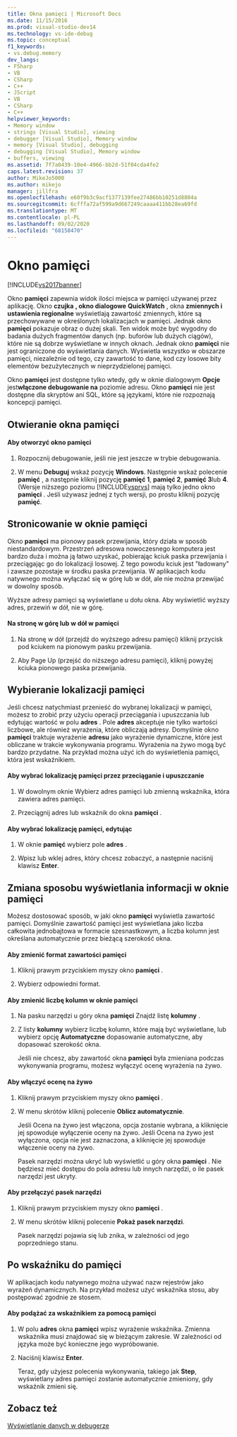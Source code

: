 ```yaml
---
title: Okna pamięci | Microsoft Docs
ms.date: 11/15/2016
ms.prod: visual-studio-dev14
ms.technology: vs-ide-debug
ms.topic: conceptual
f1_keywords:
- vs.debug.memory
dev_langs:
- FSharp
- VB
- CSharp
- C++
- JScript
- VB
- CSharp
- C++
helpviewer_keywords:
- Memory window
- strings [Visual Studio], viewing
- debugger [Visual Studio], Memory window
- memory [Visual Studio], debugging
- debugging [Visual Studio], Memory window
- buffers, viewing
ms.assetid: 7f7a0439-10e4-4966-bb2d-51f04cda4fe2
caps.latest.revision: 37
author: MikeJo5000
ms.author: mikejo
manager: jillfra
ms.openlocfilehash: e60f9b3c9acf1377139fee27486bb10251d8804a
ms.sourcegitcommit: 6cfffa72af599a9d667249caaaa411bb28ea69fd
ms.translationtype: MT
ms.contentlocale: pl-PL
ms.lasthandoff: 09/02/2020
ms.locfileid: "68158470"
---
```

# <a name="memory-windows"></a>Okno pamięci
[!INCLUDE[vs2017banner](../includes/vs2017banner.md)]

Okno **pamięci** zapewnia widok ilości miejsca w pamięci używanej przez aplikację. Okno **czujka** **, okno dialogowe** **QuickWatch** , okna **zmiennych i ustawienia regionalne** wyświetlają zawartość zmiennych, które są przechowywane w określonych lokalizacjach w pamięci. Jednak okno **pamięci** pokazuje obraz o dużej skali. Ten widok może być wygodny do badania dużych fragmentów danych (np. buforów lub dużych ciągów), które nie są dobrze wyświetlane w innych oknach. Jednak okno **pamięci** nie jest ograniczone do wyświetlania danych. Wyświetla wszystko w obszarze pamięci, niezależnie od tego, czy zawartość to dane, kod czy losowe bity elementów bezużytecznych w nieprzydzielonej pamięci.  
  
 Okno **pamięci** jest dostępne tylko wtedy, gdy w oknie dialogowym **Opcje** jest**włączone debugowanie na** poziomie adresu. Okno **pamięci** nie jest dostępne dla skryptów ani SQL, które są językami, które nie rozpoznają koncepcji pamięci.  
  
## <a name="opening-a-memory-window"></a>Otwieranie okna pamięci  
  
#### <a name="to-open-a-memory-window"></a>Aby otworzyć okno pamięci  
  
1. Rozpocznij debugowanie, jeśli nie jest jeszcze w trybie debugowania.  
  
2. W menu **Debuguj** wskaż pozycję **Windows**. Następnie wskaż polecenie **pamięć** , a następnie kliknij pozycję **pamięć 1**, **pamięć 2**, **pamięć 3**lub **4**. (Wersje niższego poziomu [!INCLUDE[vsprvs](../includes/vsprvs-md.md)] mają tylko jedno okno **pamięci** . Jeśli używasz jednej z tych wersji, po prostu kliknij pozycję **pamięć**.  
  
## <a name="paging-in-the-memory-window"></a>Stronicowanie w oknie pamięci  
 Okno **pamięci** ma pionowy pasek przewijania, który działa w sposób niestandardowym. Przestrzeń adresowa nowoczesnego komputera jest bardzo duża i można ją łatwo uzyskać, pobierając kciuk paska przewijania i przeciągając go do lokalizacji losowej. Z tego powodu kciuk jest "ładowany" i zawsze pozostaje w środku paska przewijania. W aplikacjach kodu natywnego można wyłączać się w górę lub w dół, ale nie można przewijać w dowolny sposób.  
  
 Wyższe adresy pamięci są wyświetlane u dołu okna. Aby wyświetlić wyższy adres, przewiń w dół, nie w górę.  
  
#### <a name="to-page-up-or-down-in-memory"></a>Na stronę w górę lub w dół w pamięci  
  
1. Na stronę w dół (przejdź do wyższego adresu pamięci) kliknij przycisk pod kciukem na pionowym pasku przewijania.  
  
2. Aby Page Up (przejść do niższego adresu pamięci), kliknij powyżej kciuka pionowego paska przewijania.  
  
## <a name="selecting-a-memory-location"></a>Wybieranie lokalizacji pamięci  
 Jeśli chcesz natychmiast przenieść do wybranej lokalizacji w pamięci, możesz to zrobić przy użyciu operacji przeciągania i upuszczania lub edytując wartość w polu **adres** . Pole **adres** akceptuje nie tylko wartości liczbowe, ale również wyrażenia, które obliczają adresy. Domyślnie okno **pamięci** traktuje wyrażenie **adresu** jako wyrażenie dynamiczne, które jest obliczane w trakcie wykonywania programu. Wyrażenia na żywo mogą być bardzo przydatne. Na przykład można użyć ich do wyświetlenia pamięci, która jest wskaźnikiem.  
  
#### <a name="to-select-a-memory-location-by-dragging-and-dropping"></a>Aby wybrać lokalizację pamięci przez przeciąganie i upuszczanie  
  
1. W dowolnym oknie Wybierz adres pamięci lub zmienną wskaźnika, która zawiera adres pamięci.  
  
2. Przeciągnij adres lub wskaźnik do okna **pamięci** .  
  
#### <a name="to-select-a-memory-location-by-editing"></a>Aby wybrać lokalizację pamięci, edytując  
  
1. W oknie **pamięć** wybierz pole **adres** .  
  
2. Wpisz lub wklej adres, który chcesz zobaczyć, a następnie naciśnij klawisz **Enter**.  
  
## <a name="changing-the-way-the-memory-window-displays-information"></a>Zmiana sposobu wyświetlania informacji w oknie pamięci  
 Możesz dostosować sposób, w jaki okno **pamięci** wyświetla zawartość pamięci. Domyślnie zawartość pamięci jest wyświetlana jako liczba całkowita jednobajtowa w formacie szesnastkowym, a liczba kolumn jest określana automatycznie przez bieżącą szerokość okna.  
  
#### <a name="to-change-the-format-of-the-memory-contents"></a>Aby zmienić format zawartości pamięci  
  
1. Kliknij prawym przyciskiem myszy okno **pamięci** .  
  
2. Wybierz odpowiedni format.  
  
#### <a name="to-change-the-number-of-columns-in-the-memory-window"></a>Aby zmienić liczbę kolumn w oknie pamięci  
  
1. Na pasku narzędzi u góry okna **pamięci** Znajdź listę **kolumny** .  
  
2. Z listy **kolumny** wybierz liczbę kolumn, które mają być wyświetlane, lub wybierz opcję **Automatyczne** dopasowanie automatyczne, aby dopasować szerokość okna.  
  
   Jeśli nie chcesz, aby zawartość okna **pamięci** była zmieniana podczas wykonywania programu, możesz wyłączyć ocenę wyrażenia na żywo.  
  
#### <a name="to-toggle-live-evaluation"></a>Aby włączyć ocenę na żywo  
  
1. Kliknij prawym przyciskiem myszy okno **pamięci** .  
  
2. W menu skrótów kliknij polecenie **Oblicz automatycznie**.  
  
    Jeśli Ocena na żywo jest włączona, opcja zostanie wybrana, a kliknięcie jej spowoduje wyłączenie oceny na żywo. Jeśli Ocena na żywo jest wyłączona, opcja nie jest zaznaczona, a kliknięcie jej spowoduje włączenie oceny na żywo.  
  
   Pasek narzędzi można ukryć lub wyświetlić u góry okna **pamięci** . Nie będziesz mieć dostępu do pola adresu lub innych narzędzi, o ile pasek narzędzi jest ukryty.  
  
#### <a name="to-toggle-the-toolbar"></a>Aby przełączyć pasek narzędzi  
  
1. Kliknij prawym przyciskiem myszy okno **pamięci** .  
  
2. W menu skrótów kliknij polecenie **Pokaż pasek narzędzi**.  
  
     Pasek narzędzi pojawia się lub znika, w zależności od jego poprzedniego stanu.  
  
## <a name="following-a-pointer-through-memory"></a>Po wskaźniku do pamięci  
 W aplikacjach kodu natywnego można używać nazw rejestrów jako wyrażeń dynamicznych. Na przykład możesz użyć wskaźnika stosu, aby postępować zgodnie ze stosem.  
  
#### <a name="to-follow-a-pointer-through-memory"></a>Aby podążać za wskaźnikiem za pomocą pamięci  
  
1. W polu **adres** okna **pamięci** wpisz wyrażenie wskaźnika. Zmienna wskaźnika musi znajdować się w bieżącym zakresie. W zależności od języka może być konieczne jego wypróbowanie.  
  
2. Naciśnij klawisz **Enter**.  
  
     Teraz, gdy użyjesz polecenia wykonywania, takiego jak **Step**, wyświetlany adres pamięci zostanie automatycznie zmieniony, gdy wskaźnik zmieni się.  
  
## <a name="see-also"></a>Zobacz też  
 [Wyświetlanie danych w debugerze](../debugger/viewing-data-in-the-debugger.md)
